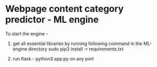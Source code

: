 # Webpage content category predictor - ML engine

To start the engine - 

1) get all essential libraries by running following command in the ML-engine directory
sudo pip3 install -r requirements.txt

2) run flask - python3 app.py on any port





